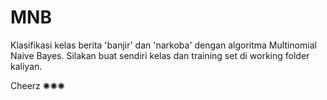 # MNB

Klasifikasi kelas berita 'banjir' dan 'narkoba' dengan algoritma Multinomial Naive Bayes.
Silakan buat sendiri kelas dan training set di working folder kaliyan.

Cheerz ✺✺✺
